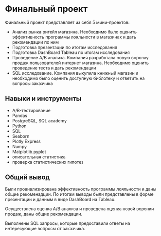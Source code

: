 # **Финальный проект**

Финальный проект представляет из себя 5 мини-проектов:
- Анализ рынка ритейл магазина. Необходимо было оценить эффективность программы лояльности в магазинах и дать рекомендации по ним
- Подготовка презентации по итогам исследования
- Подготовка DashBoard Tableau по итогам исследования
- Проведение A/B анализа. Компания разработала новую воронку продаж пользователей интернет магазина. Необходимо оценить проведение теста и дать рекомендации
- SQL исследование. Компания выкупила книжный магазин и необходимо было оценить доступную библотеку и ответить на вопросы заказчика

## **Навыки и инструменты**  
- A/B-тестирование
- Pandas
- PostgreSQL, SQL academy
- Python
- SQL
- Seaborn
- Plotly Express
- Numpy
- Matplotlib.pyplot
- описательная статистика
- проверка статистических гипотез

## **Общий вывод** 
Были проанализирована эффективность программы лояльности и даны общие рекоменадции. По итогам выводы были представлены в форме презентации и данным в виде DashBoard на Tableau.   

Осуществлена оценка А/B анализа и проведена оценка новой воронки продаж, даны общие рекомендации.

Выполнены SQL запросы, которые предоставили ответы на интересующие вопросы от заказчика.


